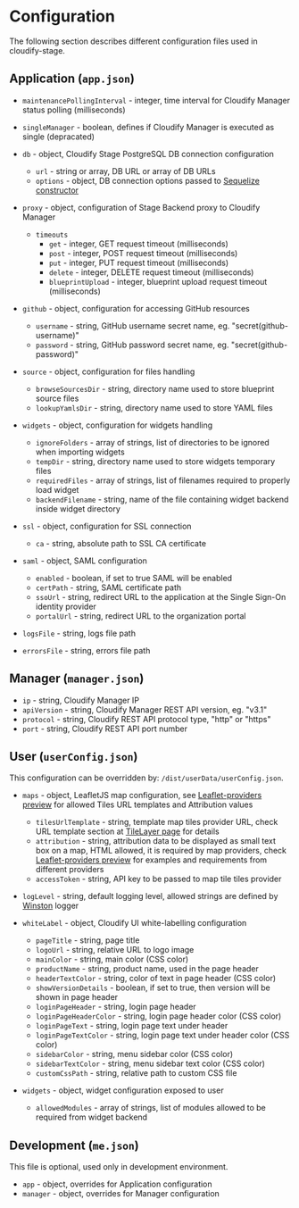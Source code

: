 # Configuration

The following section describes different configuration files used in cloudify-stage.

## Application (`app.json`)

* `maintenancePollingInterval` - integer, time interval for Cloudify Manager status polling (milliseconds) 
* `singleManager` - boolean, defines if Cloudify Manager is executed as single (depracated)
* `db` - object, Cloudify Stage PostgreSQL DB connection configuration
  * `url` - string or array, DB URL or array of DB URLs 
  * `options` - object, DB connection options passed to [Sequelize constructor](https://sequelize.org/master/class/lib/sequelize.js~Sequelize.html#instance-constructor-constructor)
  
* `proxy` - object, configuration of Stage Backend proxy to Cloudify Manager 
  * `timeouts`
    * `get` - integer, GET request timeout (milliseconds)
    * `post` - integer, POST request timeout (milliseconds)
    * `put` - integer, PUT request timeout (milliseconds)
    * `delete` - integer, DELETE request timeout (milliseconds)
    * `blueprintUpload` - integer, blueprint upload request timeout (milliseconds)

* `github` - object, configuration for accessing GitHub resources
  * `username` - string, GitHub username secret name, eg. "secret(github-username)"
  * `password` - string, GitHub password secret name, eg. "secret(github-password)"

* `source` - object, configuration for files handling  
  * `browseSourcesDir` - string, directory name used to store blueprint source files
  * `lookupYamlsDir` - string, directory name used to store YAML files

* `widgets` - object, configuration for widgets handling
  * `ignoreFolders` - array of strings, list of directories to be ignored when importing widgets 
  * `tempDir` - string, directory name used to store widgets temporary files 
  * `requiredFiles` - array of strings, list of filenames required to properly load widget
  * `backendFilename` - string, name of the file containing widget backend inside widget directory

* `ssl` - object, configuration for SSL connection
  * `ca` - string, absolute path to SSL CA certificate
  
* `saml` - object, SAML configuration
  * `enabled` - boolean, if set to true SAML will be enabled
  * `certPath` - string, SAML certificate path
  * `ssoUrl` - string, redirect URL to the application at the Single Sign-On identity provider
  * `portalUrl` - string, redirect URL to the organization portal

* `logsFile` - string, logs file path

* `errorsFile` - string, errors file path


## Manager (`manager.json`)

* `ip` - string, Cloudify Manager IP
* `apiVersion` - string, Cloudify Manager REST API version, eg. "v3.1" 
* `protocol` - string, Cloudify REST API protocol type, "http" or "https" 
* `port` - string, Cloudify REST API port number

## User (`userConfig.json`)

This configuration can be overridden by: `/dist/userData/userConfig.json`.

* `maps` - object, LeafletJS map configuration, see [Leaflet-providers preview](http://leaflet-extras.github.io/leaflet-providers/preview/) for allowed Tiles URL templates and Attribution values 
  * `tilesUrlTemplate` - string, template map tiles provider URL, check URL template section at [TileLayer page](https://leafletjs.com/reference-1.5.0.html#tilelayer) for details
  * `attribution` -  string, attribution data to be displayed as small text box on a map,  HTML allowed, it is required by map providers, check [Leaflet-providers preview](https://leaflet-extras.github.io/leaflet-providers/preview/) for examples and requirements from different providers
  * `accessToken` - string, API key to be passed to map tile tiles provider 

* `logLevel` - string, default logging level, allowed strings are defined by [Winston](https://github.com/winstonjs/winston) logger

* `whiteLabel` - object, Cloudify UI white-labelling configuration
  * `pageTitle` - string, page title
  * `logoUrl` - string, relative URL to logo image
  * `mainColor` - string, main color (CSS color) 
  * `productName` - string, product name, used in the page header 
  * `headerTextColor` - string, color of text in page header (CSS color)
  * `showVersionDetails` - boolean, if set to true, then version will be shown in page header 
  * `loginPageHeader` - string, login page header
  * `loginPageHeaderColor` - string, login page header color (CSS color)  
  * `loginPageText` - string, login page text under header
  * `loginPageTextColor` - string, login page text under header color (CSS color) 
  * `sidebarColor` - string, menu sidebar color (CSS color)
  * `sidebarTextColor` - string, menu sidebar text color (CSS color) 
  * `customCssPath` - string, relative path to custom CSS file
  
* `widgets` - object, widget configuration exposed to user
  * `allowedModules` - array of strings, list of modules allowed to be required from widget backend 

## Development (`me.json`)

This file is optional, used only in development environment.

* `app` - object, overrides for Application configuration
* `manager` - object, overrides for Manager configuration
